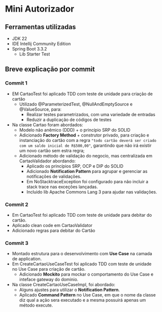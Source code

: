 # Mini Autorizador

## Ferramentas utilizadas
- JDK 22
- IDE Intellij Community Edition
- Spring Boot 3.3.2
  - Lib Starter Test

## Breve explicação por commit
### Commit 1
* EM CartaoTest foi aplicado TDD com teste de unidade para criação de cartão
  * Utilizado @ParameterizedTest, @NullAndEmptySource e @ValueSource, para:
    * Realizar testes parametrizados, com uma variedade de entradas
    * Reduzir a duplicação de códigos de testes
* Na classe Cartao foram abordados:
  * Modelo não anêmico (DDD) + o princípio SRP do SOLID
  * Adicionado **Factory Method** + construtor privado, para criação e instanciação do cartão com a regra ``"todo cartão deverá ser criado com um saldo inicial de R$500,00"``, garantindo que não irá existir um novo cartão sem estra regra;
  * Adicionado método de validação do negocio, mas centralizada em CartaoValidador abordando:
    * Aplicado os princípios SRP, OCP e DIP do SOLID
    * Adicionado **Notification Pattern** para agrupar e gerenciar as notificações de validações.
    * Em NoStacktraceException foi configurado para não incluir a stack trace nas exceções lançadas.
    * Incluido lib Apache Commons Lang 3 para ajudar nas validações.

### Commit 2
* Em CartaoTest foi aplicado TDD com teste de unidade para debitar do cartão.
* Aplicado clean code em CartaoValidator
* Adicionado regras para debitar do Cartão

### Commit 3
* Montado estrutura para o desenvolvimento com **Use Case** na camada de application. 
* Em CreateCartaoUseCaseTest foi aplicado TDD com teste de unidade no Use Case para criação de cartão.
  * Adicionado **Mockito** para mockar o comportamento do Use Case e inteface gateway do dominio.
* Na classe CreateCartaoUseCaseImpl, foi abordado: 
  * Alguns ajustes para utilizar o **Notification Pattern**.
  * Aplicado **Command Pattern** no Use Case, em que o nome da classe diz qual a ação sera executado e a mesma possuirá apenas um método execute.
